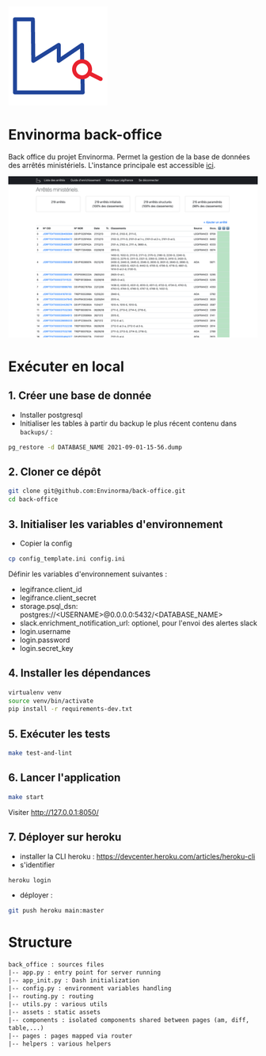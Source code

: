 ![Envinorma Logo](./back_office/assets/favicon-light.ico)

# Envinorma back-office

Back office du projet Envinorma. Permet la gestion de la base de données des arrêtés ministériels. L'instance principale est accessible [ici](https://envinorma-back-office.herokuapp.com).

![back_office](./back_office/assets/screenshot.png)

# Exécuter en local

## 1. Créer une base de donnée

- Installer postgresql
- Initialiser les tables à partir du backup le plus récent contenu dans `backups/` :

```sh
pg_restore -d DATABASE_NAME 2021-09-01-15-56.dump
```

## 2. Cloner ce dépôt

```sh
git clone git@github.com:Envinorma/back-office.git
cd back-office
```

## 3. Initialiser les variables d'environnement

- Copier la config

```sh
cp config_template.ini config.ini
```

Définir les variables d'environnement suivantes :

- legifrance.client_id
- legifrance.client_secret
- storage.psql_dsn: postgres://\<USERNAME\>@0.0.0.0:5432/\<DATABASE_NAME\>
- slack.enrichment_notification_url: optionel, pour l'envoi des alertes slack
- login.username
- login.password
- login.secret_key

## 4. Installer les dépendances

```sh
virtualenv venv
source venv/bin/activate
pip install -r requirements-dev.txt
```

## 5. Exécuter les tests

```sh
make test-and-lint
```

## 6. Lancer l'application

```sh
make start
```

Visiter http://127.0.0.1:8050/

## 7. Déployer sur heroku

- installer la CLI heroku : https://devcenter.heroku.com/articles/heroku-cli
- s'identifier

```sh
heroku login
```

- déployer :

```sh
git push heroku main:master
```

# Structure

```
back_office : sources files
|-- app.py : entry point for server running
|-- app_init.py : Dash initialization
|-- config.py : environment variables handling
|-- routing.py : routing
|-- utils.py : various utils
|-- assets : static assets
|-- components : isolated components shared between pages (am, diff, table,...)
|-- pages : pages mapped via router
|-- helpers : various helpers
```
